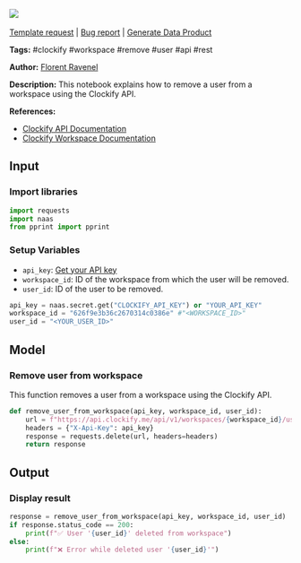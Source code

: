<a href="https://app.naas.ai/user-redirect/naas/downloader?url=https://raw.githubusercontent.com/jupyter-naas/awesome-notebooks/master/Clockify/Clockify_Remove_user_from_workspace.ipynb" target="_parent"><img src="https://naasai-public.s3.eu-west-3.amazonaws.com/open_in_naas.svg"/></a><br><br><a href="https://github.com/jupyter-naas/awesome-notebooks/issues/new?assignees=&labels=&template=template-request.md&title=Tool+-+Action+of+the+notebook+">Template request</a> | <a href="https://github.com/jupyter-naas/awesome-notebooks/issues/new?assignees=&labels=bug&template=bug_report.md&title=Clockify+-+Remove+user+from+workspace:+Error+short+description">Bug report</a> | <a href="https://app.naas.ai/user-redirect/naas/downloader?url=https://raw.githubusercontent.com/jupyter-naas/awesome-notebooks/master/Naas/Naas_Start_data_product.ipynb" target="_parent">Generate Data Product</a>

**Tags:** #clockify #workspace #remove #user #api #rest

**Author:** [Florent Ravenel](http://linkedin.com/in/florent-ravenel)

**Description:** This notebook explains how to remove a user from a workspace using the Clockify API.

**References:**
- [Clockify API Documentation](https://clockify.me/developers-api)
- [Clockify Workspace Documentation](https://docs.clockify.me/#tag/Workspace/operation/removeMember)

## Input

### Import libraries


```python
import requests
import naas
from pprint import pprint
```

### Setup Variables
- `api_key`: [Get your API key](https://clockify.me/user/settings)
- `workspace_id`: ID of the workspace from which the user will be removed.
- `user_id`: ID of the user to be removed.


```python
api_key = naas.secret.get("CLOCKIFY_API_KEY") or "YOUR_API_KEY"
workspace_id = "626f9e3b36c2670314c0386e" #"<WORKSPACE_ID>"
user_id = "<YOUR_USER_ID>"
```

## Model

### Remove user from workspace

This function removes a user from a workspace using the Clockify API.


```python
def remove_user_from_workspace(api_key, workspace_id, user_id):
    url = f"https://api.clockify.me/api/v1/workspaces/{workspace_id}/users/{user_id}"
    headers = {"X-Api-Key": api_key}
    response = requests.delete(url, headers=headers)
    return response
```

## Output

### Display result


```python
response = remove_user_from_workspace(api_key, workspace_id, user_id)
if response.status_code == 200:
    print(f"✅ User '{user_id}' deleted from workspace")
else:
    print(f"❌ Error while deleted user '{user_id}'")
```

 
